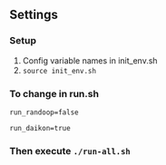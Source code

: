 ## Settings

### Setup

1. Config variable names in init\_env.sh
2. `source init_env.sh`

### To change in run.sh

`run_randoop=false`

`run_daikon=true`

### Then execute `./run-all.sh`
